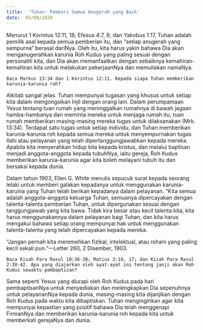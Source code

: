 ```yaml
---
title:  'Tuhan: Pemberi Semua Anugerah yang Baik'
date:  03/08/2020
---
```


Menurut 1 Korintus 12:11, 18; Efesus 4:7, 8; dan Yakobus 1:17, Tuhan adalah pemilik asal kepada semua pemberian itu, dan “setiap anugerah yang sempurna” berasal dariNya. Oleh itu, kita harus yakin bahawa Dia akan menganugerahkan karunia Roh Kudus yang paling sesuai dengan personaliti kita, dan Dia akan memanfaatkan dengan sebaiknya kemahiran-kemahiran kita untuk melakukan pekerjaanNya dan memuliakan namaNya.

`Baca Markus 13:34 dan 1 Korintus 12:11. Kepada siapa Tuhan memberikan karunia-karunia roh?`

Alkitab sangat jelas. Tuhan mempunyai tugasan yang khusus untuk setiap kita dalam mengongsikan Injil dengan orang lain. Dalam perumpamaan Yesus tentang tuan rumah yang meninggalkan rumahnya di bawah jagaan hamba-hambanya dan meminta mereka untuk menjaga rumah itu, tuan rumah memberikan masing-masing mereka tugas untuk dilaksanakan (Mrk. 13:34). Terdapat satu tugas untuk setiap individu, dan Tuhan memberikan karunia-karunia roh kepada semua mereka untuk menyempurnakan tugas Ilahi atau pelayanan yang telah dipertanggungjawabkan kepada mereka. Apabila kita menyerahkan hidup kita kepada kristus, dan melalui baptisan menjadi anggota-anggota kepada tubuhNya, iaitu gereja, Roh Kudus memberikan karunia-karunia agar kita boleh melayani tubuh itu dan bersaksi kepada dunia.

Dalam tahun 1903, Ellen G. White menulis sepucuk surat kepada seorang lelaki untuk memberi galakan kepadanya untuk menggunakan karunia-karunia yang Tuhan telah berikan kepadanya dalam pelayanan. “Kita semua adalah anggota-anggota keluarga Tuhan, semuanya dipercayakan dengan talenta-talenta pemberian Tuhan, untuk dipergunakan sesuai dengan tanggungjawab yang kita bawa. Tidak kira besar atau kecil talenta kita, kita harus menggunakannya dalam pelayanan bagi Tuhan, dan kita harus mengakui bahawa setiap orang mempunyai hak untuk menggunakan talenta-talenta yang telah dipercayakan kepada mereka.

“Jangan pernah kita meremehkan fizikal, intelektual, atau rohani yang paling kecil sekali pun.”—Letter 260, 2 Disember, 1903.

`Baca Kisah Para Rasul 10:36-38; Matius 3:16, 17; dan Kisah Para Rasul 2:38-42. Apa yang diajarkan oleh ayat-ayat ini tentang janji akan Roh Kudus sewaktu pembaptisan?`

Sama seperti Yesus yang diurapi oleh Roh Kudus pada hari pembaptisanNya untuk menyediakan dan melengkapkan Dia sepenuhnya untuk pelayananNya kepada dunia, masing-masing kita dijanjikan dengan Roh Kudus pada waktu kita dibaptiskan. Tuhan menginginkan agar kita mempunyai kepastian yang positif bahawa Dia telah menggenapi FirmanNya dan memberikan karunia-karunia roh kepada kita untuk memberkati gerejaNya dan dunia.